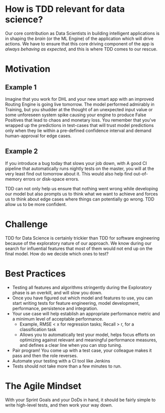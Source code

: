 # How is TDD relevant for data science?

Our core contribution as Data Scientists in building intelligent applications is in shaping the _brain_ (or the ML Engine) of the application which will drive actions. We have to ensure that this core driving component of the app is _always behaving as expected_, and this is where TDD comes to our rescue.

# Motivation

## Example 1

Imagine that you work for DHL and your new smart app with an improved Routing Engine is going live tomorrow. The model performed admirably in Training, but you shudder at the thought of an unexpected input value or some unforeseen system spike causing your engine to produce False Positives that lead to chaos and monetary loss. You remember that you've wrapped up the predictions in test-cases that will trust model predictions only when they lie within a pre-defined confidence interval and demand human-approval for edge cases.

## Example 2

If you introduce a bug today that slows your job down, with A good CI pipeline that automatically runs nightly tests on the master, you will at the very least find out tomorrow about it. This would also help find out-of-memory errors or disk-space errors.

TDD can not only help us ensure that nothing went wrong while developing our model but also prompts us to think what we want to achieve and forces us to think about edge cases where things can potentially go wrong. TDD allow us to be more confident.

# Challenge

TDD for Data Science is certainly trickier than TDD for software engineering because of the exploratory nature of our approach. We know during our search for influential features that most of them would not end up on the final model. How do we decide which ones to test?

# Best Practices

- Testing all features and algorithms stringently during the Exploratory phase is an overkill, and will slow you down.
- Once you have figured out which model and features to use, you can start writing tests for feature engineering, model development, performance, persistence and integration.
- Your use case will help establish an appropriate performance metric and a minimum level of acceptable performance.
  - Example, RMSE < x for regression tasks; Recall > r, for a classification task
  - Allows you to automatically test your model, helps focus efforts on optimizing against relevant and meaningful performance measures, and defines a clear line when you can stop tuning.
- Pair program! You come up with a test case, your colleague makes it pass and then the role reverses.
- Automate your testing with a CI tool like Jenkins
- Tests should not take more than a few minutes to run.

# The Agile Mindset

With your Sprint Goals and your DoDs in hand, it should be fairly simple to write high-level tests, and then work your way down.
